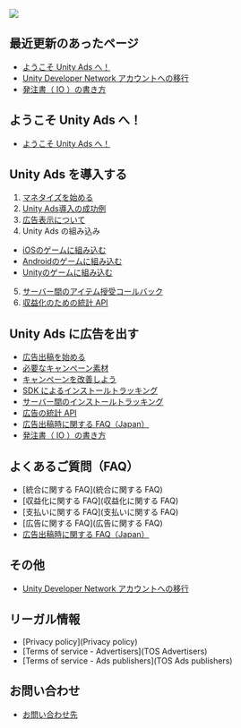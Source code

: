 ![](https://t.gyazo.com/teams/unity/cc72ecbb6fd9e32ede0e4936c9003713.png)

## 最近更新のあったページ
* [ようこそ Unity Ads へ！](https://github.com/unity3d-jp/unityads-help-jp/wiki/Welcome-to-Unity-Ads)
* [Unity Developer Network アカウントへの移行](https://github.com/unity3d-jp/unityads-help-jp/wiki/account-migration-notice)
* [発注書（ IO ）の書き方](https://github.com/unity3d-jp/unityads-help-jp/wiki/IO)

## ようこそ Unity Ads へ！
* [ようこそ Unity Ads へ！](https://github.com/unity3d-jp/unityads-help-jp/wiki/Welcome-to-Unity-Ads)

## Unity Ads を導入する

1. [マネタイズを始める](https://github.com/unity3d-jp/unityads-help-jp/wiki/start-monetizetion)
2. [Unity Ads導入の成功例](https://github.com/unity3d-jp/unityads-help-jp/wiki/Designing-for-Video-Ads)
3. [広告表示について](https://github.com/unity3d-jp/unityads-help-jp/wiki/Intro-to-Ad-Placements)
4. Unity Ads の組み込み

 - [iOSのゲームに組み込む](https://github.com/unity3d-jp/unityads-help-jp/wiki/Integration-Guide-for-iOS)
 - [Androidのゲームに組み込む](https://github.com/unity3d-jp/unityads-help-jp/wiki/Integration-Guide-for-Android)
 - [Unityのゲームに組み込む](https://github.com/unity3d-jp/unityads-help-jp/wiki/Integration-Guide-for-Unity)

5. [サーバー間のアイテム授受コールバック](https://github.com/unity3d-jp/unityads-help-jp/wiki/s2s-redeem-callbacks)
6. [収益化のための統計 API](https://github.com/unity3d-jp/unityads-help-jp/wiki/stats-api)

## Unity Ads に広告を出す

* <a href="https://oc.unity3d.com/index.php/s/ocI17JeNycP68Ll" target="_blank">広告出稿を始める</a>
* [必要なキャンペーン素材](https://github.com/unity3d-jp/unityads-help-jp/wiki/campaign-design-guide)
* [キャンペーンを改善しよう](https://github.com/unity3d-jp/unityads-help-jp/wiki/campaign-optomization)
* [SDK によるインストールトラッキング](https://github.com/unity3d-jp/unityads-help-jp/wiki/sdk-install-tracking)
* [サーバー間のインストールトラッキング](https://github.com/unity3d-jp/unityads-help-jp/wiki/s2s-install-tracking)
* [広告の統計 API](https://github.com/unity3d-jp/unityads-help-jp/wiki/adv-stats-api)
* [広告出稿時に関する FAQ（Japan）](https://github.com/unity3d-jp/unityads-help-jp/wiki/general-faq-jp)
* [発注書（ IO ）の書き方](https://github.com/unity3d-jp/unityads-help-jp/wiki/IO)

## よくあるご質問（FAQ）

* [統合に関する FAQ](統合に関する FAQ)
* [収益化に関する FAQ](収益化に関する FAQ)
* [支払いに関する FAQ](支払いに関する FAQ)
* [広告に関する FAQ](広告に関する FAQ)
* [広告出稿時に関する FAQ（Japan）](https://github.com/unity3d-jp/unityads-help-jp/wiki/general-faq-jp)


## その他
* [Unity Developer Network アカウントへの移行](https://github.com/unity3d-jp/unityads-help-jp/wiki/account-migration-notice)


## リーガル情報

* [Privacy policy](Privacy policy)
* [Terms of service - Advertisers](TOS Advertisers)
* [Terms of service - Ads publishers](TOS Ads publishers)

## お問い合わせ

* [お問い合わせ先](お問い合わせ先)